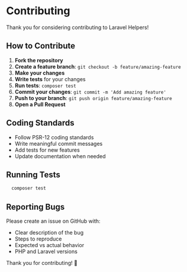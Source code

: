 # Contributing

Thank you for considering contributing to Laravel Helpers!

## How to Contribute

1. **Fork the repository**
2. **Create a feature branch**: `git checkout -b feature/amazing-feature`
3. **Make your changes**
4. **Write tests** for your changes
5. **Run tests**: `composer test`
6. **Commit your changes**: `git commit -m 'Add amazing feature'`
7. **Push to your branch**: `git push origin feature/amazing-feature`
8. **Open a Pull Request**

## Coding Standards

- Follow PSR-12 coding standards
- Write meaningful commit messages
- Add tests for new features
- Update documentation when needed

## Running Tests

```bash
  composer test
```

## Reporting Bugs

Please create an issue on GitHub with:
- Clear description of the bug
- Steps to reproduce
- Expected vs actual behavior
- PHP and Laravel versions

Thank you for contributing! 🎉